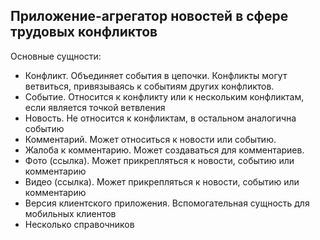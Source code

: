 ## Приложение-агрегатор новостей в сфере трудовых конфликтов

Основные сущности:
<ul>
<li>Конфликт. Объединяет события в цепочки. Конфликты могут ветвиться, привязываясь к событиям других конфликтов.
<li>Событие. Относится к конфликту или к нескольким конфликтам, если является точкой ветвления
<li>Новость. Не относится к конфликтам, в остальном аналогична событию
<li>Комментарий. Может относиться к новости или событию. 
<li>Жалоба к комментарию. Может создаваться для комментариев.
<li>Фото (ссылка). Может прикрепляться к новости, событию или комментарию
<li>Видео (ссылка). Может прикрепляться к новости, событию или комментарию
<li>Версия клиентского приложения. Вспомогательная сущность для мобильных клиентов
<li>Несколько справочников
</ul>
